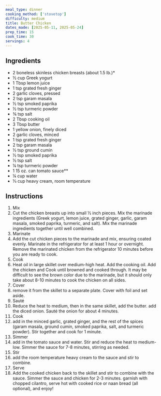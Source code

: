 ```yaml
---
meal_type: dinner
cooking_method: ['stovetop']
difficulty: medium
title: Butter Chicken
dates_made: [2025-05-11, 2025-05-24]
prep_time: 15
cook_time: 30
servings: 4
---
```


## Ingredients

- 2 boneless skinless chicken breasts (about 1.5 lb.)*
- ½ cup Greek yogurt
- 1 Tbsp lemon juice
- 1 tsp grated fresh ginger
- 2 garlic cloves, pressed
- 2 tsp garam masala
- ½ tsp smoked paprika
- ½ tsp turmeric powder
- ¾ tsp salt
- 2 Tbsp cooking oil
- 3 Tbsp butter
- 1 yellow onion, finely diced
- 2 garlic cloves, minced
- 1 tsp grated fresh ginger
- 2 tsp garam masala
- ½ tsp ground cumin
- ½ tsp smoked paprika
- ½ tsp salt
- ¼ tsp turmeric powder
- 1 15 oz. can tomato sauce**
- ¼ cup water
- ⅓ cup heavy cream, room temperature

## Instructions

1. Mix
2. Cut the chicken breasts up into small ½ inch pieces. Mix the marinade ingredients (Greek yogurt, lemon juice, grated ginger, garlic, garam masala, smoked paprika, turmeric, and salt). Mix the marinade ingredients together until well combined.
3. Marinate
4. Add the cut chicken pieces to the marinade and mix, ensuring coated evenly. Marinate in the refrigerator for at least 1 hour or overnight. Remove the marinated chicken from the refrigerator 10 minutes before you are ready to cook.
5. Cook
6. Heat oil in large skillet over medium-high heat. Add the cooking oil. Add the chicken and Cook until browned and cooked through. It may be difficult to see the brown color due to the marinade, but it should only take about 8-10 minutes to cook the chicken on all sides.
7. Cover
8. remove it from the skillet to a separate plate. Cover with foil and set aside.
9. Sauté
10. Reduce the heat to medium, then in the same skillet, add the butter. add the diced onion. Sauté the onion for about 4 minutes.
11. Cook
12. add in the minced garlic, grated ginger, and the rest of the spices (garam masala, ground cumin, smoked paprika, salt, and turmeric powder). Stir together and cook for 1 minute.
13. Simmer
14. add in the tomato sauce and water. Stir and reduce the heat to medium-low. Simmer the sauce for 7-8 minutes, stirring as needed.
15. Stir
16. add the room temperature heavy cream to the sauce and stir to combine.
17. Serve
18. Add the cooked chicken back to the skillet and stir to combine with the sauce. Simmer the sauce and chicken for 2-3 minutes. garnish with chopped cilantro, serve hot with cooked rice or naan bread (all optional), and enjoy!
